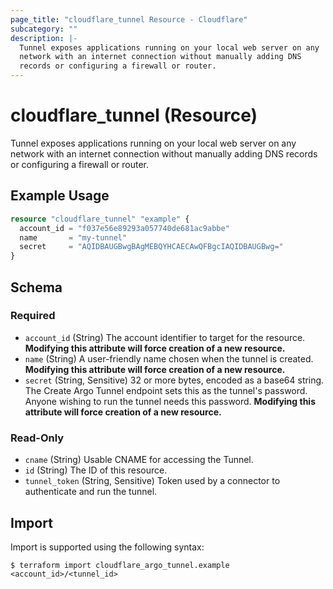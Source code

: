 ```yaml
---
page_title: "cloudflare_tunnel Resource - Cloudflare"
subcategory: ""
description: |-
  Tunnel exposes applications running on your local web server on any
  network with an internet connection without manually adding DNS
  records or configuring a firewall or router.
---
```


# cloudflare_tunnel (Resource)

Tunnel exposes applications running on your local web server on any
network with an internet connection without manually adding DNS
records or configuring a firewall or router.

## Example Usage

```terraform
resource "cloudflare_tunnel" "example" {
  account_id = "f037e56e89293a057740de681ac9abbe"
  name       = "my-tunnel"
  secret     = "AQIDBAUGBwgBAgMEBQYHCAECAwQFBgcIAQIDBAUGBwg="
}
```
<!-- schema generated by tfplugindocs -->
## Schema

### Required

- `account_id` (String) The account identifier to target for the resource. **Modifying this attribute will force creation of a new resource.**
- `name` (String) A user-friendly name chosen when the tunnel is created. **Modifying this attribute will force creation of a new resource.**
- `secret` (String, Sensitive) 32 or more bytes, encoded as a base64 string. The Create Argo Tunnel endpoint sets this as the tunnel's password. Anyone wishing to run the tunnel needs this password. **Modifying this attribute will force creation of a new resource.**

### Read-Only

- `cname` (String) Usable CNAME for accessing the Tunnel.
- `id` (String) The ID of this resource.
- `tunnel_token` (String, Sensitive) Token used by a connector to authenticate and run the tunnel.

## Import

Import is supported using the following syntax:

```shell
$ terraform import cloudflare_argo_tunnel.example <account_id>/<tunnel_id>
```
